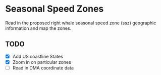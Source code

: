 # Seasonal Speed Zones

Read in the proposed right whale seasonal speed zone (ssz) geographic 
information and map the zones.

## TODO

- [x] Add US coastline States
- [x] Zoom in on particular zones
- [ ] Read in DMA coordinate data